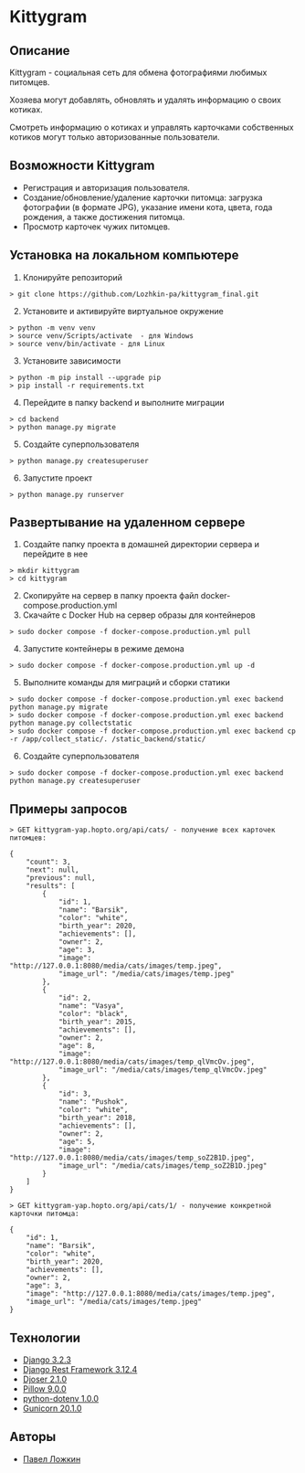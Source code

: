 # Kittygram
## __Описание__
Kittygram - социальная сеть для обмена фотографиями любимых питомцев.

Хозяева могут добавлять, обновлять и удалять информацию о своих котиках.

Смотреть информацию о котиках и управлять карточками собственных котиков могут только авторизованные пользователи.

## __Возможности Kittygram__
* Регистрация и авторизация пользователя.
* Создание/обновление/удаление карточки питомца: загрузка фотографии (в формате JPG), указание имени кота, цвета, года рождения, а также достижения питомца.
* Просмотр карточек чужих питомцев.

## __Установка на локальном компьютере__
1. Клонируйте репозиторий
```
> git clone https://github.com/Lozhkin-pa/kittygram_final.git
```
2. Установите и активируйте виртуальное окружение
```
> python -m venv venv
> source venv/Scripts/activate  - для Windows
> source venv/bin/activate - для Linux
```
3. Установите зависимости
```
> python -m pip install --upgrade pip
> pip install -r requirements.txt
```
4. Перейдите в папку backend и выполните миграции
```
> cd backend
> python manage.py migrate
```
5. Создайте суперпользователя
```
> python manage.py createsuperuser
```
6. Запустите проект
```
> python manage.py runserver
```

## __Развертывание на удаленном сервере__
1. Создайте папку проекта в домашней директории сервера и перейдите в нее
```
> mkdir kittygram
> cd kittygram
```
2. Скопируйте на сервер в папку проекта файл docker-compose.production.yml
3. Скачайте с Docker Hub на сервер образы для контейнеров
```
> sudo docker compose -f docker-compose.production.yml pull
```
4. Запустите контейнеры в режиме демона
```
> sudo docker compose -f docker-compose.production.yml up -d
```
5. Выполните команды для миграций и сборки статики
```
> sudo docker compose -f docker-compose.production.yml exec backend python manage.py migrate
> sudo docker compose -f docker-compose.production.yml exec backend python manage.py collectstatic
> sudo docker compose -f docker-compose.production.yml exec backend cp -r /app/collect_static/. /static_backend/static/
```
6. Создайте суперпользователя
```
> sudo docker compose -f docker-compose.production.yml exec backend python manage.py createsuperuser
```

## __Примеры запросов__
```
> GET kittygram-yap.hopto.org/api/cats/ - получение всех карточек питомцев:

{
    "count": 3,
    "next": null,
    "previous": null,
    "results": [
        {
            "id": 1,
            "name": "Barsik",
            "color": "white",
            "birth_year": 2020,
            "achievements": [],
            "owner": 2,
            "age": 3,
            "image": "http://127.0.0.1:8080/media/cats/images/temp.jpeg",
            "image_url": "/media/cats/images/temp.jpeg"
        },
        {
            "id": 2,
            "name": "Vasya",
            "color": "black",
            "birth_year": 2015,
            "achievements": [],
            "owner": 2,
            "age": 8,
            "image": "http://127.0.0.1:8080/media/cats/images/temp_qlVmcOv.jpeg",
            "image_url": "/media/cats/images/temp_qlVmcOv.jpeg"
        },
        {
            "id": 3,
            "name": "Pushok",
            "color": "white",
            "birth_year": 2018,
            "achievements": [],
            "owner": 2,
            "age": 5,
            "image": "http://127.0.0.1:8080/media/cats/images/temp_soZ2B1D.jpeg",
            "image_url": "/media/cats/images/temp_soZ2B1D.jpeg"
        }
    ]
}
```
```
> GET kittygram-yap.hopto.org/api/cats/1/ - получение конкретной карточки питомца:

{
    "id": 1,
    "name": "Barsik",
    "color": "white",
    "birth_year": 2020,
    "achievements": [],
    "owner": 2,
    "age": 3,
    "image": "http://127.0.0.1:8080/media/cats/images/temp.jpeg",
    "image_url": "/media/cats/images/temp.jpeg"
}
```

## __Технологии__
* [Django 3.2.3](https://docs.djangoproject.com/en/4.2/)
* [Django Rest Framework  3.12.4](https://www.django-rest-framework.org/)
* [Djoser 2.1.0](https://djoser.readthedocs.io/en/latest/getting_started.html)
* [Pillow 9.0.0](https://pypi.org/project/Pillow/9.0.0/)
* [python-dotenv 1.0.0](https://pypi.org/project/python-dotenv/)
* [Gunicorn 20.1.0](https://gunicorn.org/#docs)

## __Авторы__
* [Павел Ложкин](https://github.com/Lozhkin-pa)